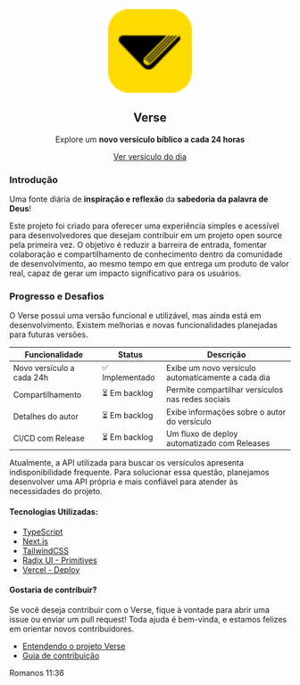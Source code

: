 <div align="center">
<img src="./web/public/logotipo-verse.svg" width="150" title="Verse" alt="Verse">

## Verse

Explore um **novo versículo bíblico a cada 24 horas**

<a href="https://verse-chi.vercel.app" target="_blank">
  Ver versículo do dia
</a>
</div>

### Introdução

Uma fonte diária de **inspiração e reflexão** da **sabedoria da palavra de Deus**!

Este projeto foi criado para oferecer uma experiência simples e acessível para desenvolvedores que desejam contribuir em um projeto open source pela primeira vez. O objetivo é reduzir a barreira de entrada, fomentar colaboração e compartilhamento de conhecimento dentro da comunidade de desenvolvimento, ao mesmo tempo em que entrega um produto de valor real, capaz de gerar um impacto significativo para os usuários.

### Progresso e Desafios

O Verse possui uma versão funcional e utilizável, mas ainda está em desenvolvimento. Existem melhorias e novas funcionalidades planejadas para futuras versões.

| Funcionalidade            | Status          | Descrição                                          |
| ------------------------- | --------------- | -------------------------------------------------- |
| Novo versículo a cada 24h | ✅ Implementado | Exibe um novo versículo automaticamente a cada dia |
| Compartilhamento          | ⏳ Em backlog   | Permite compartilhar versículos nas redes sociais  |
| Detalhes do autor         | ⏳ Em backlog   | Exibe informações sobre o autor do versículo       |
| CI/CD com Release         | ⏳ Em backlog   | Um fluxo de deploy automatizado com Releases       |

Atualmente, a API utilizada para buscar os versículos apresenta indisponibilidade frequente. Para solucionar essa questão, planejamos desenvolver uma API própria e mais confiável para atender às necessidades do projeto.

#### Tecnologias Utilizadas:

- [TypeScript](https://www.typescriptlang.org/)
- [Next.js](https://nextjs.org/)
- [TailwindCSS](https://tailwindcss.com/)
- [Radix UI - Primitives](https://www.radix-ui.com/primitives)
- [Vercel - Deploy](https://vercel.com/)

#### Gostaria de contribuir?

Se você deseja contribuir com o Verse, fique à vontade para abrir uma issue ou enviar um pull request! Toda ajuda é bem-vinda, e estamos felizes em orientar novos contribuidores.

- [Entendendo o projeto Verse](https://github.com/eoSalinas/verse/issues/1)
- [Guia de contribuição](https://github.com/eoSalinas/verse/blob/main/CONTRIBUTING.md)

Romanos 11:36
